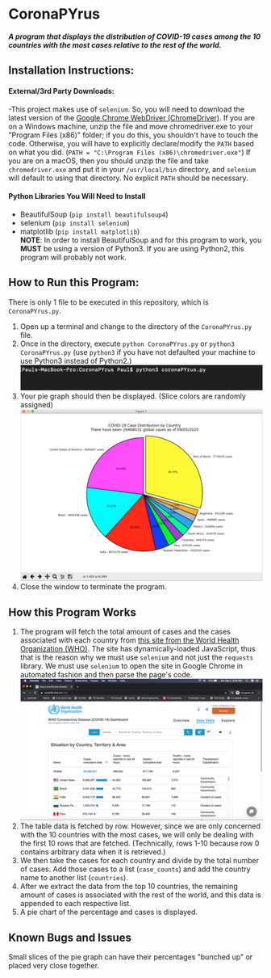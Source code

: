 # CoronaPYrus
 ***A program that displays the distribution of COVID-19 cases among the 10 countries with the most cases relative to the rest of the world.***

## Installation Instructions:
#### External/3rd Party Downloads:
-This project makes use of `selenium`. So, you will need to download the latest version of the [Google Chrome WebDriver (ChromeDriver)](https://chromedriver.chromium.org/downloads). If you are on a Windows machine, unzip the file and move chromedriver.exe to your "Program Files (x86)" folder; if you do this, you shouldn't have to touch the code. Otherwise, you will have to explicitly declare/modify the `PATH` based on what you did. (`PATH = "C:\Program Files (x86)\chromedriver.exe"`) If you are on a macOS, then you should unzip the file and take `chromedriver.exe` and put it in your `/usr/local/bin` directory, and `selenium` will default to using that directory. No explicit `PATH` should be necessary.
#### Python Libraries You Will Need to Install
- BeautifulSoup (`pip install beautifulsoup4`)
- selenium (`pip install selenium`)
- matplotlib (`pip install matplotlib`)
<br>**NOTE**: In order to install BeautifulSoup and for this program to work, you **MUST** be using a version of Python3. If you are using Python2, this program will probably not work.

## How to Run this Program:
There is only 1 file to be executed in this repository, which is `CoronaPYrus.py`.
1. Open up a terminal and change to the directory of the `CoronaPYrus.py` file.
2. Once in the directory, execute `python CoronaPYrus.py` or `python3 CoronaPYrus.py` (use `python3` if you have not defaulted your machine to use Python3 instead of Python2.)
![command](/command.png?raw=true)
3. Your pie graph should then be displayed. (Slice colors are randomly assigned)
![Graph](/Graph.png?raw=true)
4. Close the window to terminate the program.

## How this Program Works
1. The program will fetch the total amount of cases and the cases associated with each country from [this site from the World Health Organization (WHO)](https://covid19.who.int/table). The site has dynamically-loaded JavaScript, thus that is the reason why we must use `selenium` and not just the `requests` library. We must use `selenium` to open the site in Google Chrome in automated fashion and then parse the page's code.
![WHOpage](/WHOpage.png?raw=true)
2. The table data is fetched by row. However, since we are only concerned with the 10 countries with the most cases, we will only be dealing with the first 10 rows that are fetched. (Technically, rows 1-10 because row 0 contains arbitrary data when it is retrieved.)
3. We then take the cases for each country and divide by the total number of cases. Add those cases to a list (`case_counts`) and add the country name to another list (`countries`).
4. After we extract the data from the top 10 countries, the remaining amount of cases is associated with the rest of the world, and this data is appended to each respective list.
5. A pie chart of the percentage and cases is displayed.

## Known Bugs and Issues
Small slices of the pie graph can have their percentages "bunched up" or placed very close together.
